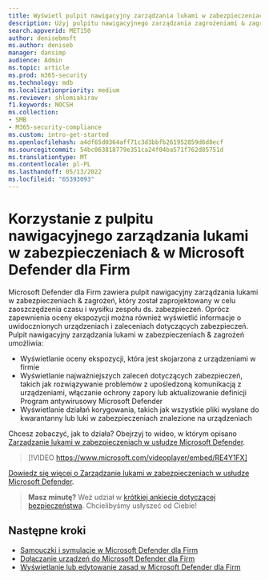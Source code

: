 ```yaml
---
title: Wyświetl pulpit nawigacyjny zarządzania lukami w zabezpieczeniach usługi Threat & w Microsoft Defender dla Firm
description: Użyj pulpitu nawigacyjnego zarządzania zagrożeniami & zagrożeniami & zagrożeniami & lukami w zabezpieczeniach, aby wyświetlić ważne elementy do rozwiązania w usłudze Defender dla firm.
search.appverid: MET150
author: denisebmsft
ms.author: deniseb
manager: dansimp
audience: Admin
ms.topic: article
ms.prod: m365-security
ms.technology: mdb
ms.localizationpriority: medium
ms.reviewer: shlomiakirav
f1.keywords: NOCSH
ms.collection:
- SMB
- M365-security-compliance
ms.custom: intro-get-started
ms.openlocfilehash: a4df65d0364aff71c3d3bbfb261952859d6d8ecf
ms.sourcegitcommit: 54bc063818779e351ca24f04ba571f762d85751d
ms.translationtype: MT
ms.contentlocale: pl-PL
ms.lasthandoff: 05/13/2022
ms.locfileid: "65393093"
---
```

# <a name="use-your-threat--vulnerability-management-dashboard-in-microsoft-defender-for-business"></a>Korzystanie z pulpitu nawigacyjnego zarządzania lukami w zabezpieczeniach & w Microsoft Defender dla Firm

Microsoft Defender dla Firm zawiera pulpit nawigacyjny zarządzania lukami w zabezpieczeniach & zagrożeń, który został zaprojektowany w celu zaoszczędzenia czasu i wysiłku zespołu ds. zabezpieczeń. Oprócz zapewnienia oceny ekspozycji można również wyświetlić informacje o uwidocznionych urządzeniach i zaleceniach dotyczących zabezpieczeń. Pulpit nawigacyjny zarządzania lukami w zabezpieczeniach & zagrożeń umożliwia:

- Wyświetlanie oceny ekspozycji, która jest skojarzona z urządzeniami w firmie
- Wyświetlanie najważniejszych zaleceń dotyczących zabezpieczeń, takich jak rozwiązywanie problemów z upośledzoną komunikacją z urządzeniami, włączanie ochrony zapory lub aktualizowanie definicji Program antywirusowy Microsoft Defender
- Wyświetlanie działań korygowania, takich jak wszystkie pliki wysłane do kwarantanny lub luki w zabezpieczeniach znalezione na urządzeniach

Chcesz zobaczyć, jak to działa? Obejrzyj to wideo, w którym opisano [Zarządzanie lukami w zabezpieczeniach w usłudze Microsoft Defender](../defender-vulnerability-management/defender-vulnerability-management.md).

> [!VIDEO https://www.microsoft.com/videoplayer/embed/RE4Y1FX]

[Dowiedz się więcej o Zarządzanie lukami w zabezpieczeniach w usłudze Microsoft Defender](../defender-vulnerability-management/defender-vulnerability-management.md).

>
> **Masz minutę?**
> Weź udział w <a href="https://microsoft.qualtrics.com/jfe/form/SV_0JPjTPHGEWTQr4y" target="_blank">krótkiej ankiecie dotyczącej bezpieczeństwa</a>. Chcielibyśmy usłyszeć od Ciebie!
>

## <a name="next-steps"></a>Następne kroki

- [Samouczki i symulacje w Microsoft Defender dla Firm](mdb-tutorials.md)
- [Dołączanie urządzeń do Microsoft Defender dla Firm](mdb-onboard-devices.md)
- [Wyświetlanie lub edytowanie zasad w Microsoft Defender dla Firm](mdb-view-edit-create-policies.md)
